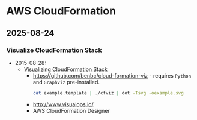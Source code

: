 # AWS CloudFormation

## 2025-08-24

### Visualize CloudFormation Stack

- 2015-08-28:
  - [Visualizing CloudFormation Stack](https://www.abhishek-tiwari.com/visualising-cloudformation-stack/)
    - https://github.com/benbc/cloud-formation-viz - requires `Python` and `Graphviz` pre-installed.
      ```bash
      cat example.template | ./cfviz | dot -Tsvg -oexample.svg
      ```
    - http://www.visualops.io/
    - AWS CloudFormation Designer